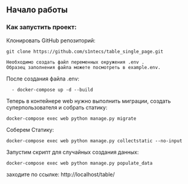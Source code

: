 ## Начало работы

### Как запустить проект:


Клонировать GitHub репозиторий:

```
git clone https://github.com/s1ntecs/table_single_page.git

```

```
Необходимо создать файл переменных окружения .env .
Образец заполнения файла можете посмотреть в example.env.

```
После создания файла .env:

```
  - docker-compose up -d --build 

```

Теперь в контейнере web нужно выполнить миграции, создать суперпользователя и собрать статику:

```
docker-compose exec web python manage.py migrate

```


Соберем Статику:

```
docker-compose exec web python manage.py collectstatic --no-input

```

Запустим скрипт для случайных создания данных:

```
docker-compose exec web python manage.py populate_data

```
заходите по ссылке:
http://localhost/table/
